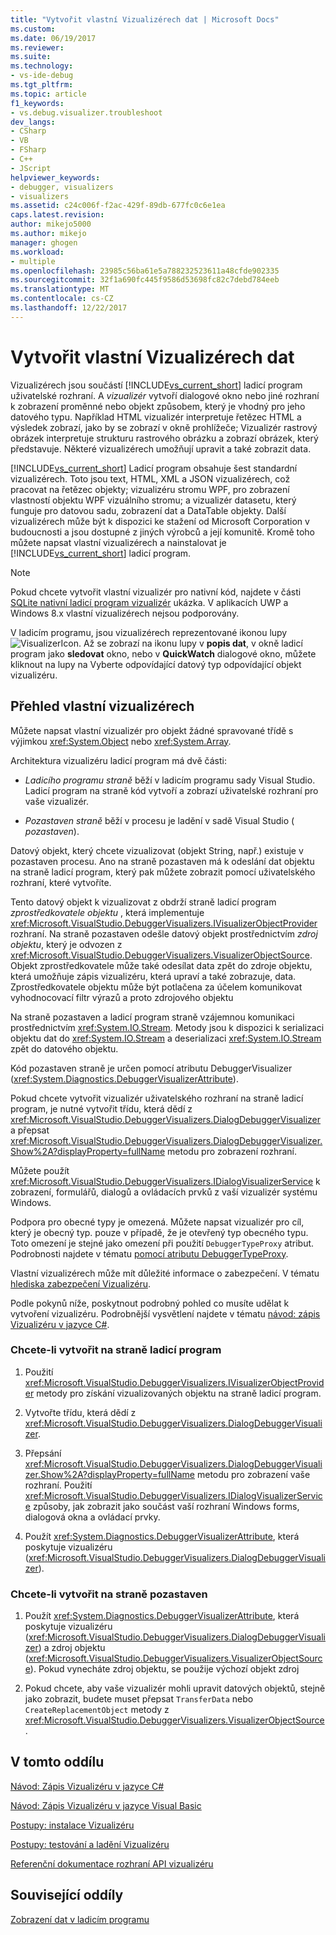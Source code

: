 ```yaml
---
title: "Vytvořit vlastní Vizualizérech dat | Microsoft Docs"
ms.custom: 
ms.date: 06/19/2017
ms.reviewer: 
ms.suite: 
ms.technology:
- vs-ide-debug
ms.tgt_pltfrm: 
ms.topic: article
f1_keywords:
- vs.debug.visualizer.troubleshoot
dev_langs:
- CSharp
- VB
- FSharp
- C++
- JScript
helpviewer_keywords:
- debugger, visualizers
- visualizers
ms.assetid: c24c006f-f2ac-429f-89db-677fc0c6e1ea
caps.latest.revision: 
author: mikejo5000
ms.author: mikejo
manager: ghogen
ms.workload:
- multiple
ms.openlocfilehash: 23985c56ba61e5a788232523611a48cfde902335
ms.sourcegitcommit: 32f1a690fc445f9586d53698fc82c7debd784eeb
ms.translationtype: MT
ms.contentlocale: cs-CZ
ms.lasthandoff: 12/22/2017
---
```

# <a name="create-custom-visualizers-of-data"></a>Vytvořit vlastní Vizualizérech dat
 Vizualizérech jsou součástí [!INCLUDE[vs_current_short](../code-quality/includes/vs_current_short_md.md)] ladicí program uživatelské rozhraní. A *vizualizér* vytvoří dialogové okno nebo jiné rozhraní k zobrazení proměnné nebo objekt způsobem, který je vhodný pro jeho datového typu. Například HTML vizualizér interpretuje řetězec HTML a výsledek zobrazí, jako by se zobrazí v okně prohlížeče; Vizualizér rastrový obrázek interpretuje strukturu rastrového obrázku a zobrazí obrázek, který představuje. Některé vizualizérech umožňují upravit a také zobrazit data.

 [!INCLUDE[vs_current_short](../code-quality/includes/vs_current_short_md.md)] Ladicí program obsahuje šest standardní vizualizérech. Toto jsou text, HTML, XML a JSON vizualizérech, což pracovat na řetězec objekty; vizualizéru stromu WPF, pro zobrazení vlastností objektu WPF vizuálního stromu; a vizualizér datasetu, který funguje pro datovou sadu, zobrazení dat a DataTable objekty. Další vizualizérech může být k dispozici ke stažení od Microsoft Corporation v budoucnosti a jsou dostupné z jiných výrobců a její komunitě. Kromě toho můžete napsat vlastní vizualizérech a nainstalovat je [!INCLUDE[vs_current_short](../code-quality/includes/vs_current_short_md.md)] ladicí program.

 > [!NOTE]
 > Pokud chcete vytvořit vlastní vizualizér pro nativní kód, najdete v části [SQLite nativní ladicí program vizualizér](https://github.com/Microsoft/VSSDK-Extensibility-Samples/tree/master/SqliteVisualizer) ukázka. V aplikacích UWP a Windows 8.x vlastní vizualizérech nejsou podporovány.

 V ladicím programu, jsou vizualizérech reprezentované ikonou lupy ![VisualizerIcon](../debugger/media/dbg-tips-visualizer-icon.png "vizualizér ikonu"). Až se zobrazí na ikonu lupy v **popis dat**, v okně ladicí program jako **sledovat** okno, nebo v **QuickWatch** dialogové okno, můžete kliknout na lupy na Vyberte odpovídající datový typ odpovídající objekt vizualizéru.

## <a name="overview-of-custom-visualizers"></a>Přehled vlastní vizualizérech

Můžete napsat vlastní vizualizér pro objekt žádné spravované třídě s výjimkou <xref:System.Object> nebo <xref:System.Array>.  
  
 Architektura vizualizéru ladicí program má dvě části:  
  
-   *Ladicího programu straně* běží v ladicím programu sady Visual Studio. Ladicí program na straně kód vytvoří a zobrazí uživatelské rozhraní pro vaše vizualizér.  
  
-   *Pozastaven straně* běží v procesu je ladění v sadě Visual Studio ( *pozastaven*).  
  
 Datový objekt, který chcete vizualizovat (objekt String, např.) existuje v pozastaven procesu. Ano na straně pozastaven má k odeslání dat objektu na straně ladicí program, který pak můžete zobrazit pomocí uživatelského rozhraní, které vytvoříte.  
  
 Tento datový objekt k vizualizovat z obdrží straně ladicí program *zprostředkovatele objektu* , která implementuje <xref:Microsoft.VisualStudio.DebuggerVisualizers.IVisualizerObjectProvider> rozhraní. Na straně pozastaven odešle datový objekt prostřednictvím *zdroj objektu*, který je odvozen z <xref:Microsoft.VisualStudio.DebuggerVisualizers.VisualizerObjectSource>. Objekt zprostředkovatele může také odesílat data zpět do zdroje objektu, která umožňuje zápis vizualizéru, která upraví a také zobrazuje, data. Zprostředkovatele objektu může být potlačena za účelem komunikovat vyhodnocovací filtr výrazů a proto zdrojového objektu  
  
 Na straně pozastaven a ladicí program straně vzájemnou komunikaci prostřednictvím <xref:System.IO.Stream>. Metody jsou k dispozici k serializaci objektu dat do <xref:System.IO.Stream> a deserializaci <xref:System.IO.Stream> zpět do datového objektu.  
  
 Kód pozastaven straně je určen pomocí atributu DebuggerVisualizer (<xref:System.Diagnostics.DebuggerVisualizerAttribute>).  
  
 Pokud chcete vytvořit vizualizér uživatelského rozhraní na straně ladicí program, je nutné vytvořit třídu, která dědí z <xref:Microsoft.VisualStudio.DebuggerVisualizers.DialogDebuggerVisualizer> a přepsat <xref:Microsoft.VisualStudio.DebuggerVisualizers.DialogDebuggerVisualizer.Show%2A?displayProperty=fullName> metodu pro zobrazení rozhraní.  
  
 Můžete použít <xref:Microsoft.VisualStudio.DebuggerVisualizers.IDialogVisualizerService> k zobrazení, formulářů, dialogů a ovládacích prvků z vaší vizualizér systému Windows.  
  
 Podpora pro obecné typy je omezená. Můžete napsat vizualizér pro cíl, který je obecný typ. pouze v případě, že je otevřený typ obecného typu. Toto omezení je stejné jako omezení při použití `DebuggerTypeProxy` atribut. Podrobnosti najdete v tématu [pomocí atributu DebuggerTypeProxy](../debugger/using-debuggertypeproxy-attribute.md).  
  
 Vlastní vizualizérech může mít důležité informace o zabezpečení. V tématu [hlediska zabezpečení Vizualizéru](../debugger/visualizer-security-considerations.md).  
  
 Podle pokynů níže, poskytnout podrobný pohled co musíte udělat k vytvoření vizualizéru. Podrobnější vysvětlení najdete v tématu [návod: zápis Vizualizéru v jazyce C#](../debugger/walkthrough-writing-a-visualizer-in-csharp.md).  
  
### <a name="to-create-the-debugger-side"></a>Chcete-li vytvořit na straně ladicí program  
  
1.  Použití <xref:Microsoft.VisualStudio.DebuggerVisualizers.IVisualizerObjectProvider> metody pro získání vizualizovaných objektu na straně ladicí program.  
  
2.  Vytvořte třídu, která dědí z <xref:Microsoft.VisualStudio.DebuggerVisualizers.DialogDebuggerVisualizer>.  
  
3.  Přepsání <xref:Microsoft.VisualStudio.DebuggerVisualizers.DialogDebuggerVisualizer.Show%2A?displayProperty=fullName> metodu pro zobrazení vaše rozhraní. Použití <xref:Microsoft.VisualStudio.DebuggerVisualizers.IDialogVisualizerService> způsoby, jak zobrazit jako součást vaší rozhraní Windows forms, dialogová okna a ovládací prvky.  
  
4.  Použít <xref:System.Diagnostics.DebuggerVisualizerAttribute>, která poskytuje vizualizéru (<xref:Microsoft.VisualStudio.DebuggerVisualizers.DialogDebuggerVisualizer>).  
  
### <a name="to-create-the-debuggee-side"></a>Chcete-li vytvořit na straně pozastaven  
  
1.  Použít <xref:System.Diagnostics.DebuggerVisualizerAttribute>, která poskytuje vizualizéru (<xref:Microsoft.VisualStudio.DebuggerVisualizers.DialogDebuggerVisualizer>) a zdroj objektu (<xref:Microsoft.VisualStudio.DebuggerVisualizers.VisualizerObjectSource>). Pokud vynecháte zdroj objektu, se použije výchozí objekt zdroj  
  
2.  Pokud chcete, aby vaše vizualizér mohli upravit datových objektů, stejně jako zobrazit, budete muset přepsat `TransferData` nebo `CreateReplacementObject` metody z <xref:Microsoft.VisualStudio.DebuggerVisualizers.VisualizerObjectSource>.   
  
## <a name="in-this-section"></a>V tomto oddílu
  
 [Návod: Zápis Vizualizéru v jazyce C#](../debugger/walkthrough-writing-a-visualizer-in-csharp.md)  

 [Návod: Zápis Vizualizéru v jazyce Visual Basic](../debugger/walkthrough-writing-a-visualizer-in-visual-basic.md)  
  
 [Postupy: instalace Vizualizéru](../debugger/how-to-install-a-visualizer.md)  
  
 [Postupy: testování a ladění Vizualizéru](../debugger/how-to-test-and-debug-a-visualizer.md)  
  
 [Referenční dokumentace rozhraní API vizualizéru](../debugger/visualizer-api-reference.md)  
  
## <a name="related-sections"></a>Související oddíly  
 [Zobrazení dat v ladicím programu](../debugger/viewing-data-in-the-debugger.md)